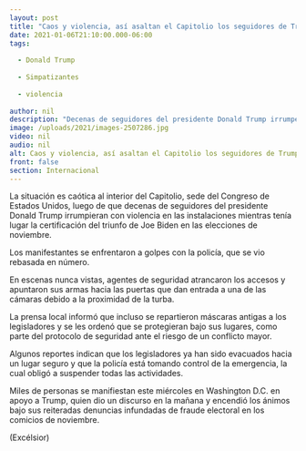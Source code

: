```yaml
---
layout: post
title: "Caos y violencia, así asaltan el Capitolio los seguidores de Trump"
date: 2021-01-06T21:10:00.000-06:00
tags:
  
  - Donald Trump
  
  - Simpatizantes
  
  - violencia
  
author: nil
description: "Decenas de seguidores del presidente Donald Trump irrumpen con violencia en el Capitolio, sede del Congreso de EU, mientras tenía lugar la certificación del triunfo de Joe Biden"
image: /uploads/2021/images-2507286.jpg
video: nil
audio: nil
alt: Caos y violencia, así asaltan el Capitolio los seguidores de Trump
front: false
section: Internacional
---
```


La situación es caótica al interior del Capitolio, sede del Congreso de Estados Unidos, luego de que decenas de seguidores del presidente Donald Trump irrumpieran con violencia en las instalaciones mientras tenía lugar la certificación del triunfo de Joe Biden en las elecciones de noviembre.

Los manifestantes se enfrentaron a golpes con la policía, que se vio rebasada en número.

En escenas nunca vistas, agentes de seguridad atrancaron los accesos y apuntaron sus armas hacia las puertas que dan entrada a una de las cámaras debido a la proximidad de la turba.

La prensa local informó que incluso se repartieron máscaras antigas a los legisladores y se les ordenó que se protegieran bajo sus lugares, como parte del protocolo de seguridad ante el riesgo de un conflicto mayor.

Algunos reportes indican que los legisladores ya han sido evacuados hacia un lugar seguro y que la policía está tomando control de la emergencia, la cual obligó a suspender todas las actividades.

Miles de personas se manifiestan este miércoles en Washington D.C. en apoyo a Trump, quien dio un discurso en la mañana y encendió los ánimos bajo sus reiteradas denuncias infundadas de fraude electoral en los comicios de noviembre.

(Excélsior)